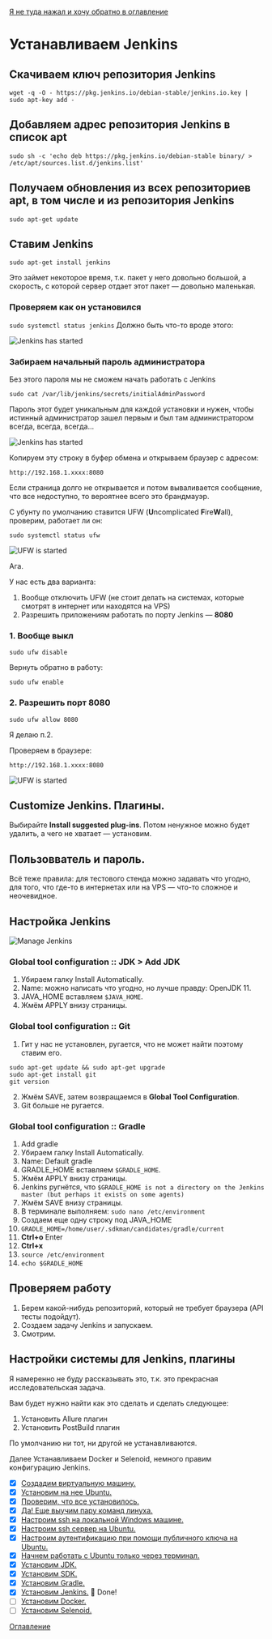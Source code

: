 [Я не туда нажал и хочу обратно в оглавление](./000%20toc.md)
# Устанавливаем Jenkins
## Скачиваем ключ репозитория Jenkins
```wget -q -O - https://pkg.jenkins.io/debian-stable/jenkins.io.key | sudo apt-key add -```
## Добавляем адрес репозитория Jenkins в список apt

```sudo sh -c 'echo deb https://pkg.jenkins.io/debian-stable binary/ > /etc/apt/sources.list.d/jenkins.list'```

## Получаем обновления из всех репозиториев apt, в том числе и из репозитория Jenkins

```sudo apt-get update```

## Ставим Jenkins

```sudo apt-get install jenkins```

Это займет некоторое время, т.к. пакет у него довольно большой, а скорость, с которой сервер отдает этот пакет — довольно маленькая.

### Проверяем как он установился

```sudo systemctl status jenkins```
Должно быть что-то вроде этого:

![Jenkins has started](./img/013%20JenkinsStarted.png)

### Забираем начальный пароль администратора
Без этого пароля мы не сможем начать работать с Jenkins

```sudo cat /var/lib/jenkins/secrets/initialAdminPassword```

Пароль этот будет уникальным для каждой установки и нужен, чтобы истинный администратор зашел первым и был там администратором всегда, всегда, всегда...

![Jenkins has started](./img/013%20JenkinsOtp.png)

Копируем эту строку в буфер обмена и открываем браузер с адресом:

```http://192.168.1.xxxx:8080```

Если страница долго не открывается и потом вываливается сообщение, что все недоступно, то вероятнее всего это брандмауэр.

С убунту по умолчанию ставится UFW (**U**ncomplicated **F**ire**W**all), проверим, работает ли он:

```sudo systemctl status ufw```

![UFW is started](./img/013%20JenkinsUFWstatus.png)

Ага.

У нас есть два варианта:
1. Вообще отключить UFW (не стоит делать на системах, которые смотрят в интернет или находятся на VPS)
2. Разрешить приложениям работать по порту Jenkins — **8080**

### 1. Вообще выкл
```sudo ufw disable```

Вернуть обратно в работу:

```sudo ufw enable```

### 2. Разрешить порт 8080

```sudo ufw allow 8080```

Я делаю п.2.

Проверяем в браузере:

```http://192.168.1.xxxx:8080```

![UFW is started](./img/013%20JenkinsUnlock.png)

## Customize Jenkins. Плагины.

Выбирайте **Install suggested plug-ins**. Потом ненужное можно будет удалить, а чего не хватает — установим.

## Пользовватель и пароль. 

Всё теже правила: для тестового стенда можно задавать что угодно, для того, что где-то в интернетах или на VPS — что-то сложное и неочевидное.

## Настройка Jenkins

![Manage Jenkins](./img/013%20JenkinsManageJenkins.png)

### Global tool configuration :: JDK > Add JDK

1. Убираем галку Install Automatically.
2. Name: можно написать что угодно, но лучше правду: OpenJDK 11.
3. JAVA_HOME вставляем ```$JAVA_HOME```.
4. Жмём APPLY внизу страницы.

### Global tool configuration :: Git
1. Гит у нас не установлен, ругается, что не может найти поэтому ставим его.

```
sudo apt-get update && sudo apt-get upgrade
sudo apt-get install git
git version
```
2. Жмём SAVE, затем возвращаемся в **Global Tool Configuration**.
3. Git больше не ругается.

### Global tool configuration :: Gradle
1. Add gradle
2. Убираем галку Install Automatically.
3. Name: Default gradle
4. GRADLE_HOME вставляем ```$GRADLE_HOME```.
5. Жмём APPLY внизу страницы.
6. Jenkins ругнётся, что ```$GRADLE_HOME is not a directory on the Jenkins master (but perhaps it exists on some agents)```
7. Жмём SAVE внизу страницы.
8. В терминале выполняем: ```sudo nano /etc/environment```
9. Создаем еще одну строку под JAVA_HOME
10. ```GRADLE_HOME=/home/user/.sdkman/candidates/gradle/current```
11. **Ctrl+o** Enter
12. **Ctrl+x**
13. ```source /etc/environment```
14. ```echo $GRADLE_HOME```

## Проверяем работу
1. Берем какой-нибудь репозиторий, который не требует браузера (API тесты подойдут).
2. Создаем задачу Jenkins и запускаем.
3. Смотрим.

## Настройки системы для Jenkins, плагины
Я намеренно не буду рассказывать это, т.к. это прекрасная исследовательская задача.

Вам будет нужно найти как это сделать и сделать следующее:
1. Установить Allure плагин
2. Установить PostBuild плагин

По умолчанию ни тот, ни другой не устанавливаются.


Далее Устанавливаем Docker и Selenoid, немного правим конфигурацию Jenkins.

- [x] [Создадим виртуальную машину.](005%20vm%20and%20ubuntu.md)
- [x] [Установим на нее Ubuntu.](005%20vm%20and%20ubuntu.md)
- [x] [Проверим, что все установилось.](006%20checkWeAreOkay.md) 
- [x] [Да! Еще выучим пару команд линуха.](006%20checkWeAreOkay.md)
- [x] [Настроим ssh на локальной Windows машине.](007%20sshLocalWindows.md)
- [x] [Настроим ssh сервер на Ubuntu.](008%20sshOnVm.md)
- [x] [Настроим аутентификацию при помощи публичного ключа на Ubuntu.](009%20ssh-passwordless.md)
- [x] [Начнем работать с Ubuntu только через терминал.](009%20ssh-passwordless.md)
- [x] [Установим JDK.](010%20InstallJDK.md) 
- [x] [Установим SDK.](011%20SDK.md) 
- [x] [Установим Gradle.](012%20GradleInstall.md)
- [x] [Установим Jenkins.](013%20InstallJenkins.md) :tophat: Done!
- [ ] [Установим Docker.](014%20DockerSelenoid.md)
- [ ] [Установим Selenoid.](014%20DockerSelenoid.md)

[Оглавление](./000%20toc.md)